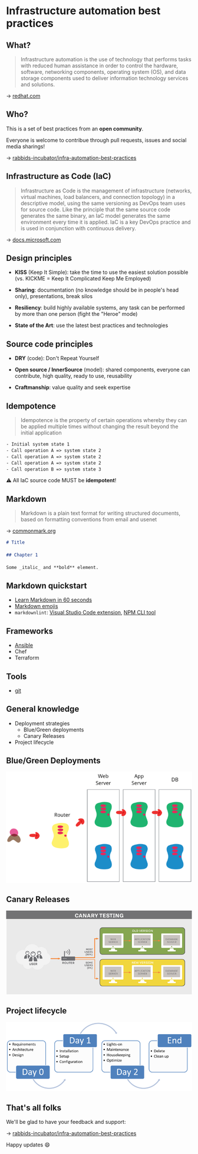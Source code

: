 <!--
theme: gaia
class:
 - invert
headingDivider: 2 
paginate: true
-->

<!--
_class:
 - lead
 - invert
-->

# Infrastructure automation best practices

## What?

> Infrastructure automation is the use of technology that performs tasks with reduced human assistance in order to control the hardware, software, networking components, operating system (OS), and data storage components used to deliver information technology services and solutions.

→ [redhat.com](https://www.redhat.com/en/topics/automation/what-is-infrastructure-automation)

## Who?

This is a set of best practices from an **open community**.

Everyone is welcome to contribue through pull requests, issues and social media sharings!

→ [rabbids-incubator/infra-automation-best-practices](https://github.com/rabbids-incubator/infra-automation-best-practices)

## Infrastructure as Code (IaC)

> Infrastructure as Code is the management of infrastructure (networks, virtual machines, load balancers, and connection topology) in a descriptive model, using the same versioning as DevOps team uses for source code. Like the principle that the same source code generates the same binary, an IaC model generates the same environment every time it is applied. IaC is a key DevOps practice and is used in conjunction with continuous delivery.

→ [docs.microsoft.com](https://docs.microsoft.com/en-us/devops/deliver/what-is-infrastructure-as-code)

## Design principles

* **KISS** (Keep It Simple): take the time to use the easiest solution possible (vs. KICKME = Keep It Complicated Keep Me Employed)

* **Sharing**: documentation (no knowledge should be in people's head only), presentations, break silos

* **Resiliency**: build highly available systems, any task can be performed by more than one person (fight the "Heroe" mode)

* **State of the Art**: use the latest best practices and technologies

## Source code principles

* **DRY** (code): Don't Repeat Yourself

* **Open source / InnerSource** (model): shared components, everyone can contribute, high quality, ready to use, reusability

* **Craftmanship**: value quality and seek expertise

## Idempotence

> Idempotence is the property of certain operations whereby they can be applied multiple times without changing the result beyond the initial application

```txt
- Initial system state 1
- Call operation A => system state 2
- Call operation A => system state 2
- Call operation A => system state 2
- Call operation B => system state 3
```

:warning: All IaC source code MUST be **idempotent**!

## Markdown

> Markdown is a plain text format for writing structured documents, based on formatting conventions from email and usenet

→ [commonmark.org](https://commonmark.org/)

```md
# Title

## Chapter 1

Some _italic_ and **bold** element.
```

## Markdown quickstart

* [Learn Markdown in 60 seconds](https://commonmark.org/help/)
* [Markdown emojis](https://github.com/markdown-templates/markdown-emojis)
* `markdownlint`: [Visual Studio Code extension](https://marketplace.visualstudio.com/items?itemName=DavidAnson.vscode-markdownlint), [NPM CLI tool](https://github.com/igorshubovych/markdownlint-cli)

## Frameworks

* [Ansible](./ansible.html)
* Chef
* Terraform

## Tools

* [git](./git.html)

## General knowledge

* Deployment strategies
  * Blue/Green deployments
  * Canary Releases
* Project lifecycle

## Blue/Green Deployments

![Blue/Green deployment schema](./img/blue_green_deployments.png)

## Canary Releases

![Canary release](./img/canary_release.png)

## Project lifecycle

![Project lifecycle](./img/project_lifecycle.png)

## That's all folks

We'll be glad to have your feedback and support:

→ [rabbids-incubator/infra-automation-best-practices](https://github.com/rabbids-incubator/infra-automation-best-practices)

Happy updates :smile:
